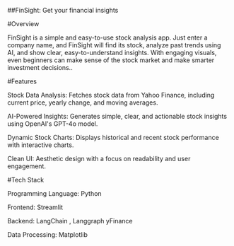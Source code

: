 ##FinSight: Get your financial insights

#Overview

FinSight is a simple and easy-to-use stock analysis app. Just enter a company name, and FinSight will find its stock, analyze past trends using AI, and show clear, easy-to-understand insights. With engaging visuals, even beginners can make sense of the stock market and make smarter investment decisions..

#Features

Stock Data Analysis: Fetches stock data from Yahoo Finance, including current price, yearly change, and moving averages.

AI-Powered Insights: Generates simple, clear, and actionable stock insights using OpenAI's GPT-4o model.

Dynamic Stock Charts: Displays historical and recent stock performance with interactive charts.

Clean UI: Aesthetic design with a focus on readability and user engagement.

#Tech Stack

Programming Language: Python

Frontend: Streamlit

Backend: LangChain , Langgraph yFinance

Data Processing:  Matplotlib

